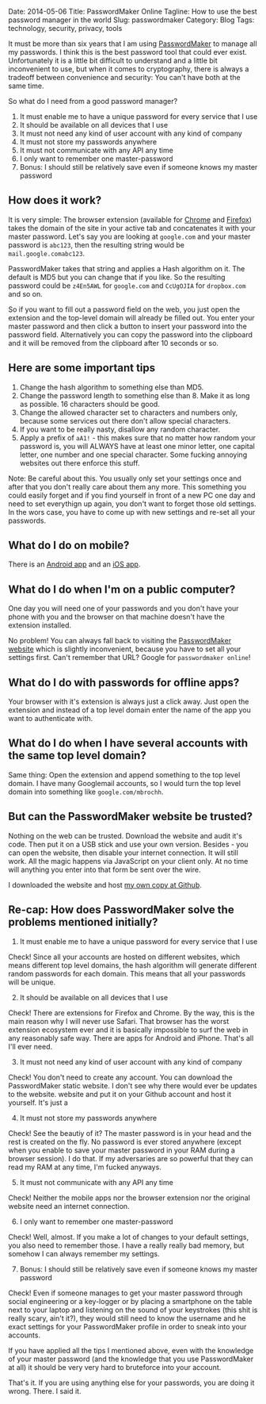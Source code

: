 Date: 2014-05-06
Title: PasswordMaker Online
Tagline: How to use the best password manager in the world
Slug: passwordmaker
Category: Blog
Tags: technology, security, privacy, tools

It must be more than six years that I am using
[PasswordMaker](http://www.passwordmaker.org/passwordmaker.html) to manage all
my passwords. I think this is the best password tool that could ever exist.
Unfortunately it is a little bit difficult to understand and a little bit
inconvenient to use, but when it comes to cryptography, there is always a
tradeoff between convenience and security: You can't have both at the same
time.

So what do I need from a good password manager?

1. It must enable me to have a unique password for every service that I use
2. It should be available on all devices that I use
3. It must not need any kind of user account with any kind of company
4. It must not store my passwords anywhere
5. It must not communicate with any API any time
6. I only want to remember one master-password
7. Bonus: I should still be relatively save even if someone knows my master password

## How does it work?

It is very simple: The browser extension (available for
[Chrome](https://chrome.google.com/webstore/detail/passwordmaker-pro/ocjkdaaapapjpmipmhiadedofjiokogj?hl=en)
and [Firefox](https://addons.mozilla.org/en-US/firefox/addon/passwordmaker/))
takes the domain of the site in your active tab and concatenates it with your
master password. Let's say you are looking at `google.com` and your master
password is `abc123`, then the resulting string would be
`mail.google.comabc123`.

PasswordMaker takes that string and applies a Hash algorithm on it. The default
is MD5 but you can change that if you like. So the resulting password could be
`z4En5AWL` for `google.com` and `CcUgOJIA` for `dropbox.com` and so on.

So if you want to fill out a password field on the web, you just open the
extension and the top-level domain will already be filled out. You enter your
master password and then click a button to insert your password into the
password field. Alternatively you can copy the password into the clipboard and
it will be removed from the clipboard after 10 seconds or so.

## Here are some important tips

1. Change the hash algorithm to something else than MD5.
2. Change the password length to something else than 8. Make it as long as
   possible. 16 characters should be good.
3. Change the allowed character set to characters and numbers only, because
   some services out there don't allow special characters.
4. If you want to be really nasty, disallow any random character.
5. Apply a prefix of `aA1!` - this makes sure that no matter how random your
   password is, you will ALWAYS have at least one minor letter, one capital
   letter, one number and one special character. Some fucking annoying websites
   out there enforce this stuff.

Note: Be careful about this. You usually only set your settings once and after
that you don't really care about them any more. This something you could easily
forget and if you find yourself in front of a new PC one day and need to
set everythign up again, you don't want to forget those old settings. In the
wors case, you have to come up with new settings and re-set all your passwords.

## What do I do on mobile?

There is an [Android app](https://play.google.com/store/apps/details?id=org.passwordmaker.android)
and an [iOS app](https://itunes.apple.com/us/app/passwordmaker.org-password/id359001896?mt=8).

## What do I do when I'm on a public computer?

One day you will need one of your passwords and you don't have your phone with
you and the browser on that machine doesn't have the extension installed.

No problem! You can always fall back to visiting the
[PasswordMaker website](http://www.passwordmaker.org/passwordmaker.html)
which is slightly inconvenient, because you have to set all your settings
first. Can't remember that URL? Google for `passwordmaker online`!

## What do I do with passwords for offline apps?

Your browser with it's extension is always just a click away. Just open the
extension and instead of a top level domain enter the name of the app you want
to authenticate with.

## What do I do when I have several accounts with the same top level domain?

Same thing: Open the extension and append something to the top level domain.
I have many Googlemail accounts, so I would turn the top level domain into
something like `google.com/mbrochh`.

## But can the PasswordMaker website be trusted?

Nothing on the web can be trusted. Download the website and audit it's code.
Then put it on a USB stick and use your own version. Besides - you can open
the website, then disable your internet connection. It will still work. All
the magic happens via JavaScript on your client only. At no time will anything
you enter into that form be sent over the wire.

I downloaded the website and host [my own copy at Github](http://mbrochh.github.io/passwordmaker/).

## Re-cap: How does PasswordMaker solve the problems mentioned initially?

1. It must enable me to have a unique password for every service that I use

Check! Since all your accounts are hosted on different websites, which means
different top level domains, the hash algorithm will generate different random
passwords for each domain. This means that all your passwords will be unique.

2. It should be available on all devices that I use

Check! There are extensions for Firefox and Chrome. By the way, this is the
main reason why I will never use Safari. That browser has the worst extension
ecosystem ever and it is basically impossible to surf the web in any reasonably
safe way. There are apps for Android and iPhone. That's all I'll ever need.

3. It must not need any kind of user account with any kind of company

Check! You don't need to create any account. You can download the PasswordMaker
static website. I don't see why there would ever be updates to the website.
website and put it on your Github account and host it yourself. It's just a

4. It must not store my passwords anywhere

Check! See the beautiy of it? The master password is in your head and the rest
is created on the fly. No password is ever stored anywhere (except when you
enable to save your master password in your RAM during a browser session).  I
do that. If my adversaries are so powerful that they can read my RAM at any
time, I'm fucked anyways.

5. It must not communicate with any API any time

Check! Neither the mobile apps nor the browser extension nor the original website
need an internet connection.

6. I only want to remember one master-password

Check! Well, almost. If you make a lot of changes to your default settings,
you also need to remember those. I have a really really bad memory, but somehow
I can always remember my settings.

7. Bonus: I should still be relatively save even if someone knows my master password

Check! Even if someone manages to get your master password through social
engineering or a key-logger or by placing a smartphone on the table next to
your laptop and listening on the sound of your keystrokes (this shit is really
scary, ain't it?), they would still need to know the username and he exact
settings for your PasswordMaker profile in order to sneak into your accounts.

If you have applied all the tips I mentioned above, even with the knowledge of
your master password (and the knowledge that you use PasswordMaker at all) it
should be very very hard to bruteforce into your account.

That's it. If you are using anything else for your passwords, you are doing it
wrong. There. I said it.
